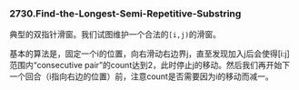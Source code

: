 ### 2730.Find-the-Longest-Semi-Repetitive-Substring

典型的双指针滑窗。我们试图维护一个合法的`[i,j)`的滑窗。

基本的算法是，固定一个i的位置，向右滑动右边界j，直至发现加入j后会使得[i:j]范围内“consecutive pair”的count达到2，此时停止j的移动。然后我们再开始下一个回合（i指向右边的位置）前，注意count是否需要因为i的移动而减一。
